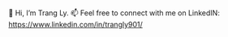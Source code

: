   👋 Hi, I’m Trang Ly.
  📫 Feel free to connect with me on LinkedIN: https://www.linkedin.com/in/trangly901/

<!---
tly23/tly23 is a ✨ special ✨ repository because its `README.md` (this file) appears on your GitHub profile.
You can click the Preview link to take a look at your changes.
--->
